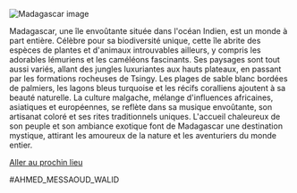 ![Madagascar image](https://www.ile-rouge.com/wp-content/uploads/2021/02/magnifique-paysage-min.png)

Madagascar, une île envoûtante située dans l'océan Indien, est un monde à part entière. Célèbre pour sa biodiversité unique, cette île abrite des espèces de plantes et d'animaux introuvables ailleurs, y compris les adorables lémuriens et les caméléons fascinants. Ses paysages sont tout aussi variés, allant des jungles luxuriantes aux hauts plateaux, en passant par les formations rocheuses de Tsingy. Les plages de sable blanc bordées de palmiers, les lagons bleus turquoise et les récifs coralliens ajoutent à sa beauté naturelle. La culture malgache, mélange d'influences africaines, asiatiques et européennes, se reflète dans sa musique envoûtante, son artisanat coloré et ses rites traditionnels uniques. L'accueil chaleureux de son peuple et son ambiance exotique font de Madagascar une destination mystique, attirant les amoureux de la nature et les aventuriers du monde entier.

[Aller au prochin lieu](https://github.com/WildGhost21/AR1/blob/main/brazil.md)

#AHMED_MESSAOUD_WALID